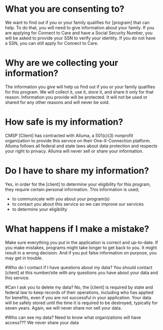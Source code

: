 # What you are consenting to?
We want to find out if you or your family qualifies for [program] that can help. To do that, you will need to give information about your family. If you are applying for Connect to Care and have a Social Security Number, you will be asked to provide your SSN to verify your identity.  If you do not have a SSN, you can still apply for Connect to Care.  

# Why are we collecting your information?
The information you give will help us find out if you or your family qualifies for this program. We will collect it, use it, store it, and share it only for that reason. Information you provide will be protected. It will not be used or shared for any other reasons and will never be sold.

# How safe is my information?
CMSP [Client] has contracted with Alluma, a 501(c)(3) nonprofit organization to provide this service on their One-X-Connection platform. Alluma follows all federal and state laws about data protection and respects your right to privacy.  Alluma will never sell or share your information.

# Do I have to share my information?
Yes, in order for the [client] to determine your eligibility for this program, they require certain personal information. This information is used;
* to communicate with you about your program(s)
* to contact you about this service so we can improve our services
* to determine your eligibility

# What happens if I make a mistake?
Make sure everything you put in the application is correct and up-to-date. If you make mistakes, programs might take longer to get back to you. It might result in a wrong decision. And if you put false information on purpose, you may get in trouble.

#Who do I contact if I have questions about my data?
You should contact [client] at this number/site with any questions you have about your data and this service.

#Can I ask you to delete my data?
No, the [client] is required by state and federal law to keep records of their operations, including who has applied for benefits, even if you are not successful in your application. Your data will be safely stored until the time it is required to be destroyed, typically for seven years. Again, we will never share nor sell your data.

#Who can see my data?
Need to know what organizations will have access???
We never share your data 

